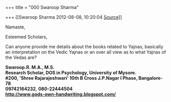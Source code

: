 +++
title = "000 Swaroop Sharma"

+++
[[Swaroop Sharma	2012-08-08, 10:20:04 [Source](https://groups.google.com/g/samskrita/c/4Llt7zodmdo)]]



Namaste,

Esteemed Scholars,

Can anyone provide me details about the books related to Yajnas, basically an interpretation on the Vedic Yajnas or an over all view as to what Yajnas of the Vedas are?

  

  

**Swaroop.R. M.A., M.S.  
Research Scholar, DOS in Psychology, University of Mysore.  
#200, 'Shree Rajarajeshwari' 10th B Cross J.P.Nagar I Phase, Bangalore-78  
09742164232**, **080-22444504**  
**<http://www.gods-own-handwriting.blogspot.com/>**  

  

